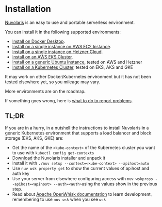 # Installation

[Nuvolaris](https://www.nuvolaris.io) is an easy to use and portable serverless environment. 

You can install it in the following supported environments:

- [Install on Docker Desktop](how-to-install-on-docker-desktop/index.md).
- [Install on a single instance on AWS EC2 Instance](how-to-install-on-aws-ec2/index.md).
- [Install on a single instance on Hetzner Cloud](how-to-install-on-hetzner-cloud/index.md).
- [Install on an AWS EKS Cluster](how-to-install-on-aws-eks/index.md).
- [Install on a generic Ubuntu Instance](how-to-install-on-ubuntu/index.md), tested on AWS and Hetzner
- [Install on a Kubernetes Cluster](how-to-install-on-kubernetes/index.md), tested on EKS, AKS and GKE

It may work on other Docker/Kubernetes environment but it has not been tested elsewhere yet, so you mileage may vary. 

More environments are on the roadmap.

If something goes wrong, here is [what to do to report problems](Troubleshooting.md).

## TL;DR

If you are in a hurry, in a nutshell the instructions to install Nuvolaris in a generic Kubernetes environment that supports a load balancer and block storage (EKS, AKS, GKE) are:

- Get the name of the `<kube-context>` of the Kubernetes cluster you want to use with `kubectl config get-contexts`
- [Download](https://github.com/nuvolaris/nuvolaris/releases) the Nuvolaris installer and unpack it
- Install it with  `./nuv setup --context=<kube-context> --apihost=auto`
- Use `nuv wsk property get` to show the current values of apihost and auth key
- Use your server from elsewhere configuring access with `nuv wskprops --apihost=<apihost> --auth=<auth>`using the values show in the previous step.
- Read about [Apache OpenWhisk documentation](https://openwhisk.apache.org/documentation.html) to learn development, remembering to use `nuv wsk` when you see `wsk`


